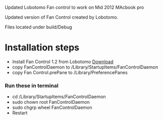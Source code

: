 Updated Lobotomo Fan control to work on Mid 2012 MAcbook pro

Updated version of Fan Control created by Lobotomo.

Files located under build/Debug

# Installation steps #
* Install Fan Control 1.2 from Lobotomo [Download](http://www.lobotomo.com/products/FanControl/index.html)
* copy FanControlDaemon to /Library/StartupItems/FanControlDaemon
* copy Fan Control.prePane to /Library/PreferencePanes

### Run these in terminal ###
* cd /Library/StartupItems/FanControlDaemon
* sudo chown root FanControlDaemon
* sudo chgrp wheel FanControlDaemon
* Restart 

